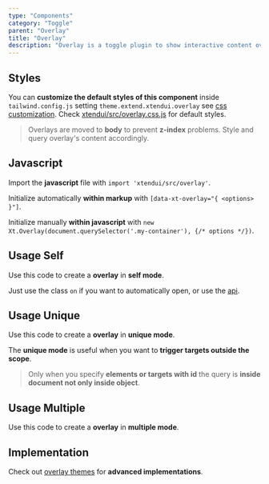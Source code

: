 ```yaml
---
type: "Components"
category: "Toggle"
parent: "Overlay"
title: "Overlay"
description: "Overlay is a toggle plugin to show interactive content over the main page with custom content and positions."
---
```


## Styles

You can **customize the default styles of this component** inside `tailwind.config.js` setting `theme.extend.xtendui.overlay` see [css customization](/components/global/preset#customization). Check [xtendui/src/overlay.css.js](https://github.com/xtendui/xtendui/blob/master/src/overlay.css.js) for default styles.

> Overlays are moved to **body** to prevent **z-index** problems. Style and query overlay's content accordingly.

## Javascript

Import the **javascript** file with `import 'xtendui/src/overlay'`.

Initialize automatically **within markup** with `[data-xt-overlay="{ <options> }"]`.

Initialize manually **within javascript** with `new Xt.Overlay(document.querySelector('.my-container'), {/* options */})`.

## Usage Self

Use this code to create a **overlay** in **self mode**.

Just use the class `on` if you want to automatically open, or use the [api](/components/overlay/api).

<demo>
  <div class="docs_demo_item" data-iframe="xtendui/demos/components/overlay/usage-self">
  </div>
</demo>

## Usage Unique

Use this code to create a **overlay** in **unique mode**.

The **unique mode** is useful when you want to **trigger targets outside the scope**.

> Only when you specify **elements or targets with id** the query is **inside document not only inside object**.

<demo>
  <demoinline src="demos/components/overlay/usage-unique">
  </demoinline>
</demo>

## Usage Multiple

Use this code to create a **overlay** in **multiple mode**.

<demo>
  <demoinline src="demos/components/overlay/usage-multiple">
  </demoinline>
</demo>

## Implementation

Check out [overlay themes](/themes/overlay) for **advanced implementations**.

<demo>
  <div class="docs_demo_item" data-iframe="xtendui/demos/themes/implementation/overlay-implementation-v1">
  </div>
</demo>
